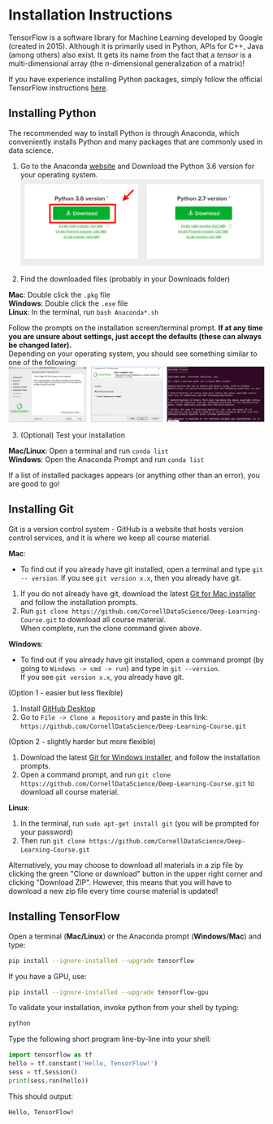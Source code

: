 # Installation Instructions

TensorFlow is a software library for Machine Learning developed by Google 
(created in 2015). Although it is primarily used in Python, APIs for C++, Java
(among others) also exist. It gets its name from the fact that a *tensor* is 
a multi-dimensional array (the *n*-dimensional generalization of a matrix)!  
  
If you have experience installing Python packages, simply follow the official
TensorFlow instructions [here](https://www.tensorflow.org/install/).

## Installing Python

The recommended way to install Python is through Anaconda, 
which conveniently installs Python and many packages that are
commonly used in data science. 

1. Go to the Anaconda [website](https://www.anaconda.com/download/)
and Download the Python 3.6 version for your operating system.
![Anaconda](../images/anaconda3.png)

2. Find the downloaded files (probably in your Downloads folder)
    
**Mac**: Double click the `.pkg` file  
**Windows**: Double click the `.exe` file  
**Linux**: In the terminal, run `bash Anaconda*.sh`
    
Follow the prompts on the installation screen/terminal prompt.
**If at any time you are unsure about settings, just accept the
defaults (these can always be changed later).**  
Depending on your operating system, you should see something
similar to one of the following:
![Exe](../images/executable.png)

3. (Optional) Test your installation
    
**Mac/Linux**: Open a terminal and run `conda list`  
**Windows**: Open the Anaconda Prompt and run `conda list`
  
If a list of installed packages appears (or anything other
than an error), you are good to go!  
  
## Installing Git

Git is a version control system - GitHub is a website that hosts
version control services, and it is where we keep all course material.

**Mac**:   
* To find out if you already have git installed, open
a terminal and type `git -- version`. If you see `git version x.x`,
then you already have git.  
1. If you do not already have git, download the latest 
[Git for Mac installer](https://sourceforge.net/projects/git-osx-installer/files/)
and follow the installation prompts.   
2. Run `git clone https://github.com/CornellDataScience/Deep-Learning-Course.git`
to download all course material.  
 When complete, run the clone command given above.
  
**Windows**:  
* To find out if you already have git installed, open a command prompt
(by going to `Windows -> cmd -> run`) and type in `git --version`.  
If you see `git version x.x`, you already have git.  

(Option 1 - easier but less flexible)  
1. Install [GitHub Desktop](https://desktop.github.com/)
2. Go to `File -> Clone a Repository` and paste in this link:
`https://github.com/CornellDataScience/Deep-Learning-Course.git`

(Option 2 - slightly harder but more flexible)  
1. Download the latest [Git for Windows installer](https://gitforwindows.org/),
and follow the installation prompts.
2. Open a command prompt, and run `git clone https://github.com/CornellDataScience/Deep-Learning-Course.git`
to download all course material.



**Linux**: 
1. In the terminal, run `sudo apt-get install git` 
(you will be prompted for your password) 
2. Then run `git clone https://github.com/CornellDataScience/Deep-Learning-Course.git`


Alternatively, you may choose to download all materials in a zip
file by clicking the green "Clone or download" button in the upper
right corner and clicking "Download ZIP". However, this means
that you will have to download a new zip file every time course
material is updated!


## Installing TensorFlow

Open a terminal (**Mac/Linux**) or the Anaconda prompt
 (**Windows/Mac**) and type: 
```bash
pip install --ignore-installed --upgrade tensorflow
```
If you have a GPU, use:
```bash
pip install --ignore-installed --upgrade tensorflow-gpu 
``` 
To validate your installation, invoke python from your shell by typing:
```bash
python
```
Type the following short program line-by-line into your shell:
```python
import tensorflow as tf
hello = tf.constant('Hello, TensorFlow!')
sess = tf.Session()
print(sess.run(hello))
```
This should output:
```
Hello, TensorFlow!
```
